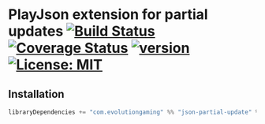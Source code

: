 # PlayJson extension for partial updates [![Build Status](https://travis-ci.org/evolution-gaming/json-partial-update.svg)](https://travis-ci.org/evolution-gaming/json-partial-update) [![Coverage Status](https://coveralls.io/repos/evolution-gaming/json-partial-update/badge.svg)](https://coveralls.io/r/evolution-gaming/json-partial-update) [ ![version](https://api.bintray.com/packages/evolutiongaming/maven/json-partial-update/images/download.svg) ](https://bintray.com/evolutiongaming/maven/json-partial-update/_latestVersion) [![License: MIT](https://img.shields.io/badge/License-Apache%202.0-yellowgreen.svg)](https://opensource.org/licenses/Apache-2.0)

## Installation

```scala
libraryDependencies += "com.evolutiongaming" %% "json-partial-update" % "0.1.11"
```
